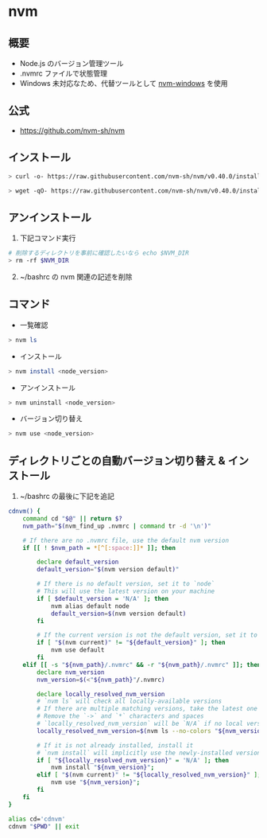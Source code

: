 # nvm

## 概要

- Node.js のバージョン管理ツール
- .nvmrc ファイルで状態管理
- Windows 未対応なため、代替ツールとして [nvm-windows](https://github.com/coreybutler/nvm-windows) を使用

## 公式

- https://github.com/nvm-sh/nvm

## インストール

```sh
> curl -o- https://raw.githubusercontent.com/nvm-sh/nvm/v0.40.0/install.sh | bash

> wget -qO- https://raw.githubusercontent.com/nvm-sh/nvm/v0.40.0/install.sh | bash
```

## アンインストール

1. 下記コマンド実行

```sh
# 削除するディレクトリを事前に確認したいなら echo $NVM_DIR
> rm -rf $NVM_DIR
```

2. ~/bashrc の nvm 関連の記述を削除

## コマンド

- 一覧確認

```sh
> nvm ls
```

- インストール

```sh
> nvm install <node_version>
```

- アンインストール

```sh
> nvm uninstall <node_version>
```

- バージョン切り替え

```sh
> nvm use <node_version>
```

## ディレクトリごとの自動バージョン切り替え & インストール

1. ~/bashrc の最後に下記を追記

```sh
cdnvm() {
    command cd "$@" || return $?
    nvm_path="$(nvm_find_up .nvmrc | command tr -d '\n')"

    # If there are no .nvmrc file, use the default nvm version
    if [[ ! $nvm_path = *[^[:space:]]* ]]; then

        declare default_version
        default_version="$(nvm version default)"

        # If there is no default version, set it to `node`
        # This will use the latest version on your machine
        if [ $default_version = 'N/A' ]; then
            nvm alias default node
            default_version=$(nvm version default)
        fi

        # If the current version is not the default version, set it to use the default version
        if [ "$(nvm current)" != "${default_version}" ]; then
            nvm use default
        fi
    elif [[ -s "${nvm_path}/.nvmrc" && -r "${nvm_path}/.nvmrc" ]]; then
        declare nvm_version
        nvm_version=$(<"${nvm_path}"/.nvmrc)

        declare locally_resolved_nvm_version
        # `nvm ls` will check all locally-available versions
        # If there are multiple matching versions, take the latest one
        # Remove the `->` and `*` characters and spaces
        # `locally_resolved_nvm_version` will be `N/A` if no local versions are found
        locally_resolved_nvm_version=$(nvm ls --no-colors "${nvm_version}" | command tail -1 | command tr -d '\->*' | command tr -d '[:space:]')

        # If it is not already installed, install it
        # `nvm install` will implicitly use the newly-installed version
        if [ "${locally_resolved_nvm_version}" = 'N/A' ]; then
            nvm install "${nvm_version}";
        elif [ "$(nvm current)" != "${locally_resolved_nvm_version}" ]; then
            nvm use "${nvm_version}";
        fi
    fi
}

alias cd='cdnvm'
cdnvm "$PWD" || exit
```